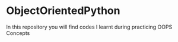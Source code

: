 # ObjectOrientedPython
In this repository you will find codes I learnt during practicing OOPS Concepts

